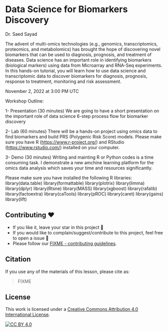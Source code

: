 # Data Science for Biomarkers Discovery

Dr. Saed Sayad

The advent of multi-omics technologies (e.g., genomics, transcriptomics, proteomics, and metabolomics) has brought the hope of discovering novel biomarkers that can be used to diagnosis, prognosis, and treatment of diseases. Data science has an important role in identifying biomarkers (biological markers) using data from Microarray and RNA-Seq experiments. In this hands-on tutorial, you will learn how to use data science and transcriptomic data to discover biomarkers for diagnosis, prognosis, response to treatment, monitoring and risk assessment.

November 2, 2022 at 3:00 PM UTC

Workshop Outline:

1- Presentation (30 minutes) 
We are going to have a short presentation on the important role of data science 6-step process flow for biomarker discovery

2- Lab (60 minutes)
There will be a hands-on project using omics data to find biomarkers and build PRS (Polygenic Risk Score) models.
Please make sure you have R (https://www.r-project.org/) and RStudio (https://www.rstudio.com/) installed on your computer.

3- Demo (30 minutes)
Writing and mainting R or Python codes is a time consuming task. I demonstrate a new amchine learning platform for the omics data analysis which saves your time and resources significantly.

Please make sure you have installed the following R libraries:
library(data.table)
library(formattable)
library(plotrix)
library(limma)
library(dplyr)
library(Rtsne)
library(MASS)
library(xgboost)
library(rafalib)
library(factoextra)
library(caTools)
library(pROC)
library(caret)
library(gains)
library(lift)

## Contributing :hearts:
- If you like it, leave your star in this project :star2:
- If you would like to complain/suggest/contribute to this project, feel free to open a issue :heart_decoration:
- Please follow our [FIXME - contributing guidelines](https://github.com/ISCB-Academy/FIXME/blob/main/CONTRIBUTING.md). 

## Citation

If you use any of the materials of this lesson, please cite as:
> FIXME

## License

This work is licensed under a
[Creative Commons Attribution 4.0 International License][cc-by].

[![CC BY 4.0][cc-by-image]][cc-by]

[cc-by]: http://creativecommons.org/licenses/by/4.0/
[cc-by-image]: https://i.creativecommons.org/l/by/4.0/88x31.png
[cc-by-shield]: https://img.shields.io/badge/License-CC%20BY%204.0-lightgrey.svg

